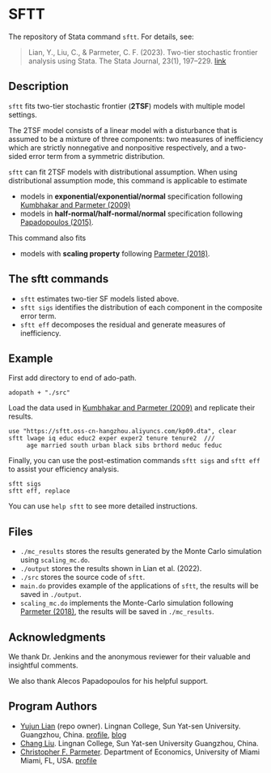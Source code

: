 # SFTT

The repository of Stata command `sftt`. For details, see:

> Lian, Y., Liu, C., & Parmeter, C. F. (2023). Two-tier stochastic frontier analysis using Stata. The Stata Journal, 23(1), 197–229. [link](https://journals.sagepub.com/doi/abs/10.1177/1536867X231162033)


## Description
`sftt` fits two-tier stochastic frontier (**2TSF**) models with multiple model settings. 

The 2TSF model consists of a linear model with a disturbance that is assumed to be a mixture of three components: 
two measures of inefficiency which are strictly nonnegative and nonpositive respectively,
and a two-sided error term from a symmetric distribution.

`sftt` can fit 2TSF models with distributional assumption.
When using distributional assumption mode, 
this command is applicable to estimate 
- models in **exponential/exponential/normal** specification
following [Kumbhakar and Parmeter (2009)](https://doi.org/10.1007/s11123-008-0117-3) 
- models in **half-normal/half-normal/normal** specification following
[Papadopoulos (2015)](https://doi.org/10.1007/s11123-014-0389-8).

This command also fits 
- models with **scaling property** following
[Parmeter (2018)](https://doi.org/10.1007/s11123-017-0520-8).

## The sftt commands 
- `sftt` estimates two-tier SF models listed above.
- `sftt sigs` identifies the distribution of each component in the composite error term.
- `sftt eff` decomposes the residual and generate measures of inefficiency.


## Example
 First add directory to end of ado-path.
 ```
 adopath + "./src"
 ```

Load the data used in [Kumbhakar and Parmeter (2009)](https://doi.org/10.1007/s11123-008-0117-3) and replicate their results.

```
use "https://sftt.oss-cn-hangzhou.aliyuncs.com/kp09.dta", clear
sftt lwage iq educ educ2 exper exper2 tenure tenure2  ///
     age married south urban black sibs brthord meduc feduc
```

Finally, you can use the post-estimation commands `sftt sigs` and `sftt eff` to assist your efficiency analysis.

```
sftt sigs
sftt eff, replace
```

You can use `help sftt` to see more detailed instructions.

## Files
- `./mc_results` stores the results generated by the Monte Carlo simulation using `scaling_mc.do`.
- `./output` stores the results shown in Lian et al. (2022).
- `./src` stores the source code of `sftt`.
- `main.do` provides example of the applications of `sftt`, the results will be saved in `./output`.
- `scaling_mc.do` implements the Monte-Carlo simulation following [Parmeter (2018)](https://doi.org/10.1007/s11123-017-0520-8), the results will be saved in `./mc_results`.


## Acknowledgments
We thank Dr. Jenkins and the anonymous reviewer for their valuable and insightful comments.

We also thank Alecos Papadopoulos for his helpful support.


## Program Authors
- [Yujun Lian](mailto:arlionn@163.com) (repo owner).
Lingnan College, Sun Yat-sen University.
Guangzhou, China. 
[profile](https://lingnan.sysu.edu.cn/en/faculty/LianYujun),
[blog](https://www.lianxh.cn) 
- [Chang Liu](mailto:liuch288@mail2.sysu.edu.cn).
Lingnan College, Sun Yat-sen University
Guangzhou, China.
- [Christopher F. Parmeter](mailto:cparmeter@bus.miami.edu).
Department of Economics, University of Miami
Miami, FL, USA.
[profile](https://people.miami.edu/profile/c.parmeter@miami.edu)
